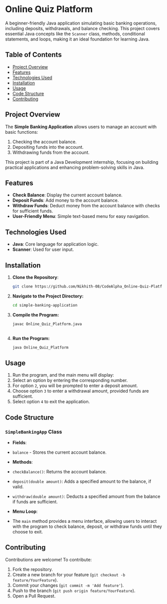 # Online Quiz Platform

A beginner-friendly Java application simulating basic banking operations, including deposits, withdrawals, and balance checking. This project covers essential Java concepts like the `Scanner` class, methods, conditional statements, and loops, making it an ideal foundation for learning Java.

## Table of Contents
- [Project Overview](#project-overview)
- [Features](#features)
- [Technologies Used](#technologies-used)
- [Installation](#installation)
- [Usage](#usage)
- [Code Structure](#code-structure)
- [Contributing](#contributing)

## Project Overview
The **Simple Banking Application** allows users to manage an account with basic functions:
1. Checking the account balance.
2. Depositing funds into the account.
3. Withdrawing funds from the account.

This project is part of a Java Development internship, focusing on building practical applications and enhancing problem-solving skills in Java.

## Features
- **Check Balance**: Display the current account balance.
- **Deposit Funds**: Add money to the account balance.
- **Withdraw Funds**: Deduct money from the account balance with checks for sufficient funds.
- **User-Friendly Menu**: Simple text-based menu for easy navigation.

## Technologies Used
- **Java**: Core language for application logic.
- **Scanner**: Used for user input.

## Installation
1. **Clone the Repository**:
   ```bash
   git clone https://github.com/Nikhith-08/CodeAlpha_Online-Quiz-Platform.git
2. **Navigate to the Project Directory:**
   ```bash
   cd simple-banking-application

4. **Compile the Program:**
   ```bash
   javac Online_Quiz_Platform.java
 
6. **Run the Program:**
   ```bash
   java Online_Quiz_Platform
   
## Usage
1. Run the program, and the main menu will display:
2. Select an option by entering the corresponding number.
3. For option `2`, you will be prompted to enter a deposit amount.
4. Choose option `3` to enter a withdrawal amount, provided funds are sufficient.
5. Select option `4` to exit the application.

## Code Structure
### `SimpleBankingApp` Class
- **Fields**:
- `balance` - Stores the current account balance.

- **Methods**:
- `checkBalance()`: Returns the account balance.
- `deposit(double amount)`: Adds a specified amount to the balance, if valid.
- `withdraw(double amount)`: Deducts a specified amount from the balance if funds are sufficient.

- **Menu Loop**:
- The `main` method provides a menu interface, allowing users to interact with the program to check balance, deposit, or withdraw funds until they choose to exit.

## Contributing
Contributions are welcome! To contribute:
1. Fork the repository.
2. Create a new branch for your feature (`git checkout -b feature/YourFeature`).
3. Commit your changes (`git commit -m 'Add feature'`).
4. Push to the branch (`git push origin feature/YourFeature`).
5. Open a Pull Request.
